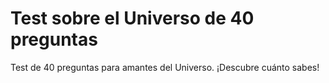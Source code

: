 # Test sobre el Universo de 40 preguntas
Test de 40 preguntas para amantes del Universo. ¡Descubre cuánto sabes!

